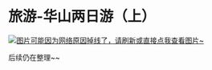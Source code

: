 # 旅游-华山两日游（上）

[![图片可能因为网络原因掉线了，请刷新或直接点我查看图片~](https://cdn.jsdelivr.net/gh/ylsislove/image-home/test/20210502225712.png)](https://cdn.jsdelivr.net/gh/ylsislove/image-home/test/20210502225712.png)

后续仍在整理~~
